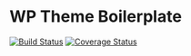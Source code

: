 # WP Theme Boilerplate

[![Build Status](https://img.shields.io/travis/ljsherlock/ljsherlock.com_theme.svg?style=flat-square)](https://travis-ci.org/ljsherlock/ljsherlock.com_theme)
[![Coverage Status](https://img.shields.io/coveralls/ljsherlock/ljsherlock.com_theme.svg?style=flat-square)](https://coveralls.io/github/ljsherlock/ljsherlock.com_theme?branch=master)
